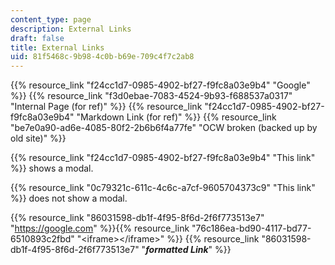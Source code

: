 ```yaml
---
content_type: page
description: External Links
draft: false
title: External Links
uid: 81f5468c-9b98-4c0b-b69e-709c4f7c2ab8
---
```

{{% resource_link "f24cc1d7-0985-4902-bf27-f9fc8a03e9b4" "Google" %}} {{% resource_link "f3d0ebae-7083-4524-9b93-f688537a0317" "Internal Page (for ref)" %}} {{% resource_link "f24cc1d7-0985-4902-bf27-f9fc8a03e9b4" "Markdown Link (for ref)" %}} {{% resource_link "be7e0a90-ad6e-4085-80f2-2b6b6f4a77fe" "OCW broken (backed up by old site)" %}}

{{% resource_link "f24cc1d7-0985-4902-bf27-f9fc8a03e9b4" "This link" %}} shows a modal.

{{% resource_link "0c79321c-611c-4c6c-a7cf-9605704373c9" "This link" %}} does not show a modal.

{{% resource_link "86031598-db1f-4f95-8f6d-2f6f773513e7" "https://google.com" %}}{{% resource_link "76c186ea-bd90-4117-bd77-6510893c2fbd" "\<iframe>\</iframe>" %}} {{% resource_link "86031598-db1f-4f95-8f6d-2f6f773513e7" "***formatted Link***" %}}